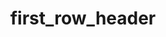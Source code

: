 ---
directive_id: 'first_row_header'
title: 'first_row_header'
values_markdown: |
  `true` / `TRUE` or `false` / `FALSE` (default)
description_markdown: |
  If `TRUE`, the first non-empty string in a CSV file will be treated as a header and excluded from translation.
  
examples:
    - type: csv
      code_single_line: 'smartling.first_row_header=TRUE'        
---